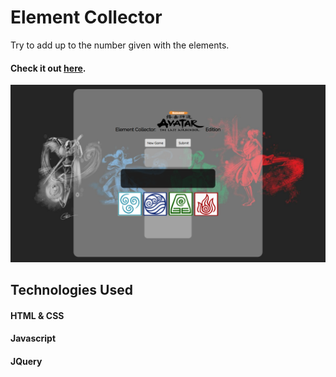 # Element Collector

Try to add up to the number given with the elements.

#### Check it out [here](https://sapulsic.github.io/unit-4-game/).

![screenshot](assets/images/AvatarBG.png)

## Technologies Used

#### HTML & CSS
#### Javascript
#### JQuery
